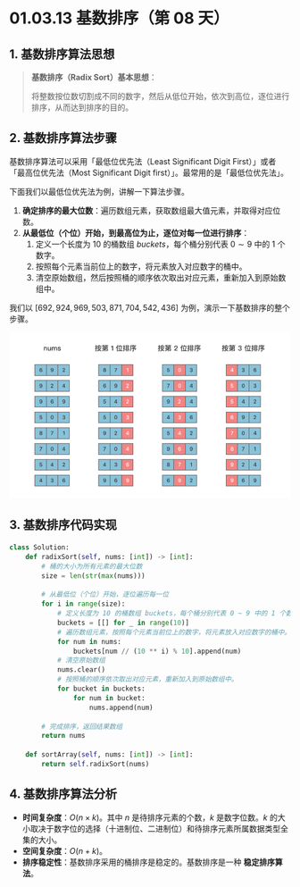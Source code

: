 # 01.03.13 基数排序（第 08 天）

## 1. 基数排序算法思想

> **基数排序（Radix Sort）基本思想**：
>
> 将整数按位数切割成不同的数字，然后从低位开始，依次到高位，逐位进行排序，从而达到排序的目的。

## 2. 基数排序算法步骤

基数排序算法可以采用「最低位优先法（Least Significant Digit First）」或者「最高位优先法（Most Significant Digit first）」。最常用的是「最低位优先法」。

下面我们以最低位优先法为例，讲解一下算法步骤。

1. **确定排序的最大位数**：遍历数组元素，获取数组最大值元素，并取得对应位数。
2. **从最低位（个位）开始，到最高位为止，逐位对每一位进行排序**：
   1. 定义一个长度为 $10$ 的桶数组 $buckets$，每个桶分别代表 $0 \sim 9$ 中的 $1$ 个数字。
   2. 按照每个元素当前位上的数字，将元素放入对应数字的桶中。
   3. 清空原始数组，然后按照桶的顺序依次取出对应元素，重新加入到原始数组中。


我们以 $[692, 924, 969, 503, 871, 704, 542, 436]$ 为例，演示一下基数排序的整个步骤。

![基数排序](../../images/20230822171758.png)

## 3. 基数排序代码实现

```python
class Solution:
    def radixSort(self, nums: [int]) -> [int]:
        # 桶的大小为所有元素的最大位数
        size = len(str(max(nums)))
        
        # 从最低位（个位）开始，逐位遍历每一位
        for i in range(size):
            # 定义长度为 10 的桶数组 buckets，每个桶分别代表 0 ~ 9 中的 1 个数字。
            buckets = [[] for _ in range(10)]
            # 遍历数组元素，按照每个元素当前位上的数字，将元素放入对应数字的桶中。
            for num in nums:
                buckets[num // (10 ** i) % 10].append(num)
            # 清空原始数组
            nums.clear()
            # 按照桶的顺序依次取出对应元素，重新加入到原始数组中。
            for bucket in buckets:
                for num in bucket:
                    nums.append(num)
                    
        # 完成排序，返回结果数组
        return nums
    
    def sortArray(self, nums: [int]) -> [int]:
        return self.radixSort(nums)
```

## 4. 基数排序算法分析

- **时间复杂度**：$O(n \times k)$。其中 $n$ 是待排序元素的个数，$k$ 是数字位数。$k$ 的大小取决于数字位的选择（十进制位、二进制位）和待排序元素所属数据类型全集的大小。
- **空间复杂度**：$O(n + k)$。
- **排序稳定性**：基数排序采用的桶排序是稳定的。基数排序是一种 **稳定排序算法**。